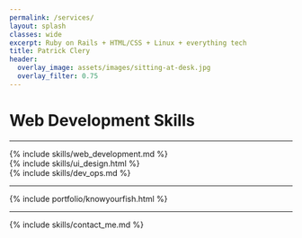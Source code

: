 ```yaml
---
permalink: /services/
layout: splash
classes: wide
excerpt: Ruby on Rails + HTML/CSS + Linux + everything tech
title: Patrick Clery
header:
  overlay_image: assets/images/sitting-at-desk.jpg
  overlay_filter: 0.75
---
```


<div class="pagebreak"></div>

# Web Development Skills

---

<div class="skills">
<div class="item" markdown="1">
{% include skills/web_development.md %}
</div>
<div class="item" markdown="1">
{% include skills/ui_design.html %}
</div>
<div class="item" markdown="1">
{% include skills/dev_ops.md %}
</div>
</div>

***
{% include portfolio/knowyourfish.html %}

***

<div class="pagebreak"></div>
{% include skills/contact_me.md %}
